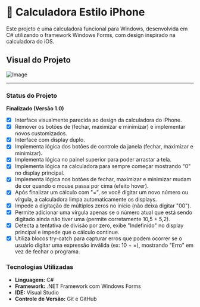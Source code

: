 # 📱 Calculadora Estilo iPhone

Este projeto é uma calculadora funcional para Windows, desenvolvida em C# utilizando o framework Windows Forms, com design inspirado na calculadora do iOS.

## Visual do Projeto

![Image](https://github.com/user-attachments/assets/a43626df-0282-44e4-87c1-bde0c912d8d1)

---

### Status do Projeto

**Finalizado (Versão 1.0)**

- [x] Interface visualmente parecida ao design da calculadora do iPhone.
- [x] Remover os botões de (fechar, maximizar e minimizar) e implementar novos customizados.
- [x] Interface com display duplo.
- [x] Implementa lógica dos botões de controle da janela (fechar, maximizar e minimizar).
- [x] Implementa lógica no painel superior para poder arrastar a tela.
- [x] Implementa lógica na calculadora para sempre começar mostrando "0" no display principal.
- [x] Implementa lógica nos botões de fechar, maximizar e minimizar mudam de cor quando o mouse passa por cima (efeito hover).
- [x] Após finalizar um cálculo com "=", se você digitar um novo número ou vírgula, a calculadora limpa automaticamente os displays.
- [x] Impede a digitação de múltiplos zeros no início (não deixa digitar "00").
- [x] Permite adicionar uma vírgula apenas se o número atual que está sendo digitado ainda não tiver uma (permite corretamente 10,5 + 5,2).
- [x] Detecta a tentativa de divisão por zero, exibe "Indefinido" no display principal e impede que o cálculo continue.
- [x] Utiliza blocos try-catch para capturar erros que podem ocorrer se o usuário digitar uma expressão inválida (ex: 10 + =), mostrando "Erro" em vez de fechar o programa.

### Tecnologias Utilizadas

* **Linguagem:** C#
* **Framework:** .NET Framework com Windows Forms
* **IDE:** Visual Studio
* **Controle de Versão:** Git e GitHub